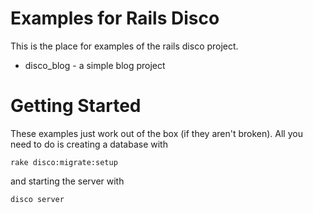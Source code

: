# Examples for Rails Disco

This is the place for examples of the rails disco project.

* disco_blog - a simple blog project


# Getting Started

These examples just work out of the box (if they aren't broken). All you need to do is creating a database with 

    rake disco:migrate:setup

and starting the server with

    disco server